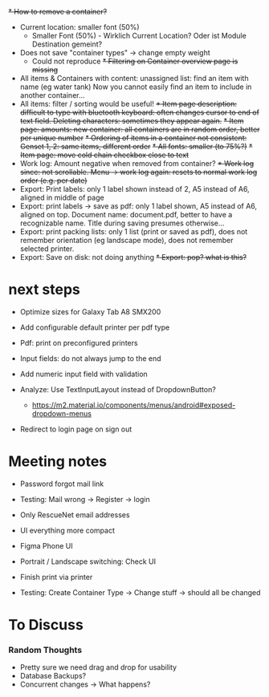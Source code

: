~~* How to remove a container?~~
* Current location: smaller font (50%)
  * Smaller Font (50%) - Wirklich Current Location? Oder ist Module Destination gemeint?
* Does not save "container types" -> change empty weight
  * Could not reproduce
~~* Filtering on Container overview page is missing~~
* All items & Containers with content: unassigned list: find an item with name (eg water tank) Now you cannot easily find an item to include in another container...
* All items: filter / sorting would be useful!
~~* Item page description: difficult to type with bluetooth keyboard: often changes cursor to end of text field. Deleting characters: sometimes they appear again.~~
~~* Item page: amounts: new container: all containers are in random order, better per unique number~~
~~* Ordering of items in a container not consistent: Genset 1, 2: same items, different order~~
~~* All fonts: smaller (to 75%?)~~
~~* Item page: move cold chain checkbox close to text~~
* Work log: Amount negative when removed from container?
~~* Work log since: not scrollable. Menu -> work log again: resets to normal work log order (e.g. per date)~~
* Export: Print labels: only 1 label shown instead of 2, A5 instead of A6, aligned in middle of page
* Export: print labels -> save as pdf: only 1 label shown, A5 instead of A6, aligned on top. Document name: document.pdf, better to have a recognizable name. Title during saving presumes otherwise...
* Export: print packing lists: only 1 list (print or saved as pdf), does not remember orientation (eg landscape mode), does not remember selected printer.
* Export: Save on disk: not doing anything
~~* Export: pop? what is this?~~

# next steps
* Optimize sizes for Galaxy Tab A8 SMX200


* Add configurable default printer per pdf type
* Pdf: print on preconfigured printers


* Input fields: do not always jump to the end
* Add numeric input field with validation

* Analyze: Use TextInputLayout instead of DropdownButton?
    * https://m2.material.io/components/menus/android#exposed-dropdown-menus

* Redirect to login page on sign out

# Meeting notes
* Password forgot mail link
* Testing: Mail wrong -> Register -> login
* Only RescueNet email addresses


* UI everything more compact
* Figma Phone UI
* Portrait / Landscape switching: Check UI 


* Finish print via printer

 
* Testing: Create Container Type -> Change stuff -> should all be changed

# To Discuss

### Random Thoughts

* Pretty sure we need drag and drop for usability
* Database Backups?
* Concurrent changes -> What happens?